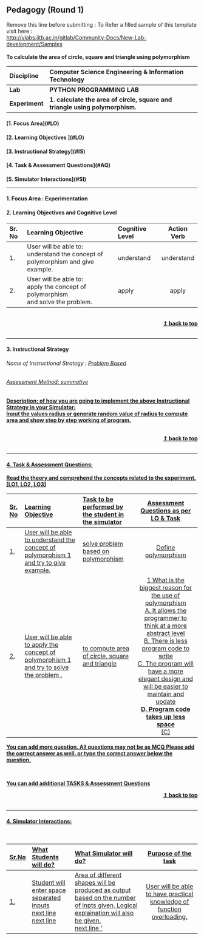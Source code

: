 ## Pedagogy (Round 1)
<p align="center">

Remove this line before submitting : To Refer a filled sample of this template visit here : <br> http://vlabs.iitb.ac.in/gitlab/Community-Docs/New-Lab-development/Samples
<br>
<br>
<b> To calculate the area of circle, square and triangle using polymorphism <a name="top"></a> <br>
</p>

<b>Discipline | <b>Computer Science Engineering & Information Technology 
:--|:--|
<b> Lab | <b> PYTHON PROGRAMMING LAB
<b> Experiment|     <b> 1. calculate the area of circle, square and triangle using polymorphism.


<h4> [1. Focus Area](#LO)
<h4> [2. Learning Objectives ](#LO)
<h4> [3. Instructional Strategy](#IS)
<h4> [4. Task & Assessment Questions](#AQ)
<h4> [5. Simulator Interactions](#SI)
<hr>

<a name="LO"></a>
#### 1. Focus Area : Experimentation

#### 2. Learning Objectives and Cognitive Level


Sr. No |	Learning Objective	| Cognitive Level | Action Verb
:--|:--|:--|:-:
1.| User will be able to: <br>understand the concept of polymorphism and give example. |understand | understand
2.| User will be able to: <br>apply the concept of polymorphism <br> and solve the problem. | apply | apply

<br/>
<div align="right">
    <b><a href="#top">↥ back to top</a></b>
</div>
<br/>
<hr>

<a name="IS"></a>
#### 3. Instructional Strategy
###### Name of Instructional Strategy  :    <u> Problem Based
###### Assessment Method: summative

<u> <b>Description: </b> of how you are going to implement the above Instructional Strategy in your Simulator: </u>
<br>
 Input the values radius or generate random value of radius to compute area and show step by step working of program.

<br/>
<div align="right">
    <b><a href="#top">↥ back to top</a></b>
</div>
<br/>
<hr>

<a name="AQ"></a>
#### 4. Task & Assessment Questions:

Read the theory and comprehend the concepts related to the experiment. [LO1, LO2, LO3]
<br>

Sr. No |	Learning Objective	| Task to be performed by <br> the student  in the simulator | Assessment Questions as per LO & Task
:--|:--|:--|:-:
1.| User will be able to understand the concept of polymorphism  1 <br> and try to give example. |solve problem based on polymorphism | Define polymorphism
2.| User will be able to apply the concept of polymorphism  1 <br> and try to solve the problem . | to compute area of circle, square and triangle | 1 What is the biggest reason for the use of polymorphism <br> A. It allows the programmer to think at a more abstract level  <br> B. There is less program code to write <br> C. The program will have a more elegant design and will be easier to maintain and update <br> <b> D. Program code takes up less space  </b> <br> (C)


You can add more question. All questions may not be as MCQ
Please add the correct answer as well.
or type the correct answer below the question.

 <br>

 <u> You can add additional TASKS & Assessment Questions <u>
<br/>
<div align="right">
    <b><a href="#top">↥ back to top</a></b>
</div>
<br/>
<hr>

<a name="SI"></a>

#### 4. Simulator Interactions:
<br>

Sr.No | What Students will do? |	What Simulator will do?	| Purpose of the task
:--|:--|:--|:--:
1.| Student will enter space separated  inputs<br> next line <br> next line | Area of different shapes will be produced as output based on the number of inpts given. Logical explaination will also be given. <br> next line  '  | User will be able to have practical knowledge of function overloading.
